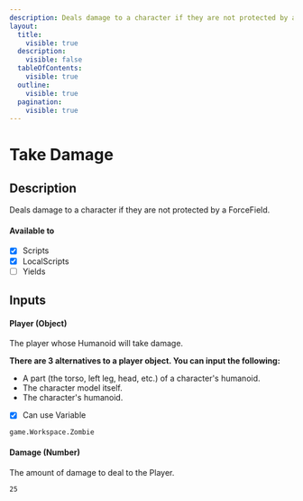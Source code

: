 ```yaml
---
description: Deals damage to a character if they are not protected by a ForceField.
layout:
  title:
    visible: true
  description:
    visible: false
  tableOfContents:
    visible: true
  outline:
    visible: true
  pagination:
    visible: true
---
```


# Take Damage

## Description

Deals damage to a character if they are not protected by a ForceField.

#### Available to

* [x] Scripts
* [x] LocalScripts
* [ ] Yields

## Inputs

#### Player (Object)

The player whose Humanoid will take damage.

**There are 3 alternatives to a player object. You can input the following:**
* A part (the torso, left leg, head, etc.) of a character's humanoid.
* The character model itself.
* The character's humanoid.

* [x] Can use Variable

```
game.Workspace.Zombie
```

#### Damage (Number)

The amount of damage to deal to the Player.

```
25
```
